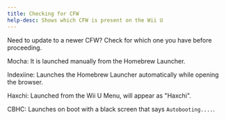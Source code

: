 ```yaml
---
title: Checking for CFW
help-desc: Shows which CFW is present on the Wii U
---
```


Need to update to a newer CFW? Check for which one you have before proceeding.

Mocha: It is launched manually from the Homebrew Launcher.

Indexiine: Launches the Homebrew Launcher automatically while opening the browser.

Haxchi: Launched from the Wii U Menu, will appear as "Haxchi".

CBHC: Launches on boot with a black screen that says `Autobooting....`.
